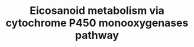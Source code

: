 ---
annotations:
- id: PW:0001147
  parent: signaling pathway
  type: Pathway Ontology
  value: eicosanoid signaling pathway via peroxisome proliferator-activated receptor
    gamma
- id: PW:0000463
  parent: classic metabolic pathway
  type: Pathway Ontology
  value: cytochrome P450 monooxygenase mediated pathway of arachidonic acid metabolism
- id: PW:0000485
  parent: classic metabolic pathway
  type: Pathway Ontology
  value: eicosanoid metabolic pathway
authors:
- DeSl
- Eweitz
- Egonw
- Khanspers
- Ddigles
citedin:
- link: 10.1016/j.plipres.2024.101276
  title: 'Oxylipin profiling for clinical research: Current status and future perspectives
    (2024)'
communities:
- Lipids
- ONTOX
description: This pathway is inspired by the [LIPID MAPS>Eicosanoids Pathway expended
  pathway display](https://lipidmaps.org/pathway/pathways_maps) and extended with
  the bottom left side of Figure 1 from ([Dennis and Norris (2015)](https://www.ncbi.nlm.nih.gov/pubmed/26139350)).
  Eicosanoids are a large group of compounds metabolised from arachidonic acid (AA),
  either via cyclooxygenases (COX) [WP4347](https://www.wikipathways.org/pathways/WP4347.html),
  lipooxygenases(LOX) [WP4348](https://www.wikipathways.org/pathways/WP4348.html),
  or cytochrome P450 monooxygenases (CYP) [WP4349](https://www.wikipathways.org/pathways/WP4349.html).
  This pathway visualizes the third route, via CYP.  Orange boxes represent peroxisome-proliferator
  activating receptors (PPARs) potentially activated by the eicosanoids.
last-edited: 2025-07-08
ndex: a5fa11b3-8b6c-11eb-9e72-0ac135e8bacf
organisms:
- Homo sapiens
redirect_from:
- /index.php/Pathway:WP4720
- /instance/WP4720
- /instance/WP4720_r139827
revision: r139827
schema-jsonld:
- '@context': https://schema.org/
  '@id': https://wikipathways.github.io/pathways/WP4720.html
  '@type': Dataset
  creator:
    '@type': Organization
    name: WikiPathways
  description: This pathway is inspired by the [LIPID MAPS>Eicosanoids Pathway expended
    pathway display](https://lipidmaps.org/pathway/pathways_maps) and extended with
    the bottom left side of Figure 1 from ([Dennis and Norris (2015)](https://www.ncbi.nlm.nih.gov/pubmed/26139350)).
    Eicosanoids are a large group of compounds metabolised from arachidonic acid (AA),
    either via cyclooxygenases (COX) [WP4347](https://www.wikipathways.org/pathways/WP4347.html),
    lipooxygenases(LOX) [WP4348](https://www.wikipathways.org/pathways/WP4348.html),
    or cytochrome P450 monooxygenases (CYP) [WP4349](https://www.wikipathways.org/pathways/WP4349.html).
    This pathway visualizes the third route, via CYP.  Orange boxes represent peroxisome-proliferator
    activating receptors (PPARs) potentially activated by the eicosanoids.
  keywords:
  - 11,12-DiHETrE
  - 11,12-EpETrE
  - 14,15-DiHETrE
  - 14,15-EpETrE
  - 16-HETE
  - 17-HETE
  - 18-HETE
  - 19-HETE
  - 20-HETE
  - 5,6-DiHETrE
  - 5,6-EpETrE
  - 8,9-DiHETrE
  - 8,9-EpETrE
  - Arachidonic acid
  - CYP2C18
  - CYP2C8
  - CYP4A11
  - CYP4A22
  - CYP4F12
  - CYP4F2
  - EPHX2
  - PPAR gamma
  - PPARA
  license: CC0
  name: Eicosanoid metabolism via cytochrome P450 monooxygenases pathway
seo: CreativeWork
title: Eicosanoid metabolism via cytochrome P450 monooxygenases pathway
wpid: WP4720
---